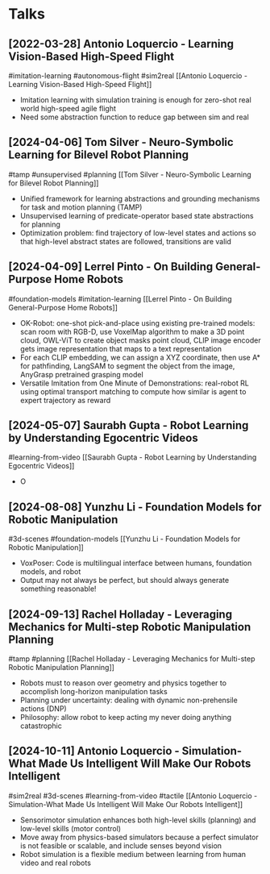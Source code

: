 # Talks

## [2022-03-28] Antonio Loquercio - Learning Vision-Based High-Speed Flight

#imitation-learning
#autonomous-flight
#sim2real
[[Antonio Loquercio - Learning Vision-Based High-Speed Flight]]
- Imitation learning with simulation training is enough for zero-shot real world high-speed agile flight
- Need some abstraction function to reduce gap between sim and real

## [2024-04-06] Tom Silver - Neuro-Symbolic Learning for Bilevel Robot Planning

#tamp
#unsupervised
#planning
[[Tom Silver - Neuro-Symbolic Learning for Bilevel Robot Planning]]
- Unified framework for learning abstractions and grounding mechanisms for task and motion planning (TAMP)
- Unsupervised learning of predicate-operator based state abstractions for planning
- Optimization problem: find trajectory of low-level states and actions so that high-level abstract states are followed, transitions are valid

## [2024-04-09] Lerrel Pinto - On Building General-Purpose Home Robots

#foundation-models
#imitation-learning
[[Lerrel Pinto - On Building General-Purpose Home Robots]]
- OK-Robot: one-shot pick-and-place using existing pre-trained models: scan room with RGB-D, use VoxelMap algorithm to make a 3D point cloud, OWL-ViT to create object masks point cloud, CLIP image encoder gets image representation that maps to a text representation
- For each CLIP embedding, we can assign a XYZ coordinate, then use A* for pathfinding, LangSAM to segment the object from the image, AnyGrasp pretrained grasping model
- Versatile Imitation from One Minute of Demonstrations: real-robot RL using optimal transport matching to compute how similar is agent to expert trajectory as reward

## [2024-05-07] Saurabh Gupta - Robot Learning by Understanding Egocentric Videos

#learning-from-video
[[Saurabh Gupta - Robot Learning by Understanding Egocentric Videos]]
- O

## [2024-08-08] Yunzhu Li - Foundation Models for Robotic Manipulation

#3d-scenes
#foundation-models
[[Yunzhu Li - Foundation Models for Robotic Manipulation]]
- VoxPoser: Code is multilingual interface between humans, foundation models, and robot
- Output may not always be perfect, but should always generate something reasonable!

## [2024-09-13] Rachel Holladay - Leveraging Mechanics for Multi-step Robotic Manipulation Planning

#tamp
#planning
[[Rachel Holladay - Leveraging Mechanics for Multi-step Robotic Manipulation Planning]]
- Robots must to reason over geometry and physics together to accomplish long-horizon manipulation tasks
- Planning under uncertainty: dealing with dynamic non-prehensile actions (DNP)
- Philosophy: allow robot to keep acting my never doing anything catastrophic

## [2024-10-11] Antonio Loquercio - Simulation-What Made Us Intelligent Will Make Our Robots Intelligent

#sim2real
#3d-scenes
#learning-from-video
#tactile
[[Antonio Loquercio - Simulation-What Made Us Intelligent Will Make Our Robots Intelligent]]
- Sensorimotor simulation enhances both high-level skills (planning) and low-level skills (motor control)
- Move away from physics-based simulators because a perfect simulator is not feasible or scalable, and include senses beyond vision
- Robot simulation is a flexible medium between learning from human video and real robots
